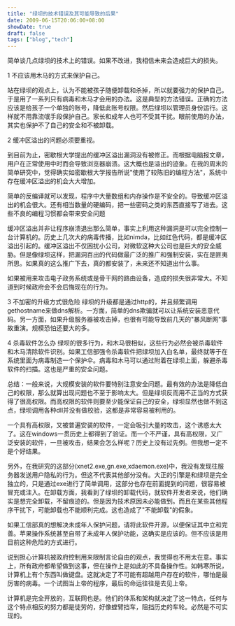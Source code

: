 ```yaml
---
title: "绿坝的技术错误及其可能导致的后果"
date: 2009-06-15T20:06:00+08:00
showDate: true
draft: false
tags: ["blog","tech"]
---
```


简单谈几点绿坝的技术上的错误。如果不改进，我相信未来会造成巨大的损失。

1 不应该用木马的方式来保护自己。

站在绿坝的观点上，认为不能被孩子随便卸载和杀掉，所以就要强力的保护自己。于是用了一系列只有病毒和木马才会用的办法。这是典型的方法错误。正确的方法应该是给孩子一个单独的账号，降低此账号权限。然后绿坝以管理员身份运行。这样就不用靠流氓手段保护自己。家长和成年人也可不受其干扰。眼前使用的办法，其实也保护不了自己的安全和不被卸载。

2 缓冲区溢出的问题必须要重视。

到目前为止，密歇根大学提出的缓冲区溢出漏洞没有被修正。而根据电脑报文章，用户在正常使用中时而会导致浏览器崩溃。这大概也是溢出的迹象。在我的周末的简单研究中，觉得确实如密歇根大学报告所说"使用了较陈旧的编程方法"，系统中存在缓冲区溢出的机会大大增加。

简单的反编译就可以发现，程序中大量数组和内存操作是不安全的。导致缓冲区溢出的机会很大。还有相当数量的硬编码，把一些密码之类的东西直接写了进去。这些不良的编程习惯都会带来安全问题

缓冲区溢出并非让程序崩溃退出那么简单，事实上利用这种漏洞是可以完全控制一台计算机的。历史上几次大的病毒传播，比如nimda，比如红色代码，都是缓冲区溢出引起的。缓冲区溢出不仅困扰小公司，对微软这种大公司也是巨大的安全威胁。但是像绿坝这样，把漏洞百出的代码做最广泛的推广和强制安装，实在是匪夷所思。如果真的这么推广下去，真的都安装了，未来还不知道出什么事。

如果被用来攻击电子政务系统或是骨干网的路由设备，造成的损失很非常大。不知道到时候政府会不会后悔现在的行为。

3 不加密的升级方式很危险
绿坝的升级都是通过http的，并且频繁调用gethostname来做dns解析。一方面，简单的dns欺骗就可以让系统安装恶意代码。另一方面，如果升级服务器被攻击掉，也很有可能导致前几天的"暴风断网"事故重演。规模恐怕还要大的多。

4 杀毒软件怎么办
绿坝的很多行为，和木马很相似，这些行为必然会被杀毒软件和木马清除软件识别。如果工信部强令杀毒软件把绿坝加入白名单，最终就等于在系统里面为病毒制造一个保护伞。病毒和木马可以通过附着在绿坝上面，躲避杀毒软件的扫描。这也是严重的安全问题。

总结：一般来说，大规模安装的软件要特别注意安全问题。最有效的办法是降低自己的权限，那么就算出现问题也不至于影响太大。但是绿坝反而用不正当的方式获得了很高权限。而高权限的软件则要至少能保证自己的安全，绿坝显然也做不到这点，绿坝调用各种dll并没有做校验，这都是非常容易被利用的。

一个具有高权限，又被普遍安装的软件，一定会吸引大量的攻击，这个诱惑太大了。这在windows一贯历史上都得到了验证。而一个不严谨，具有高权限，又广泛安装的软件，一旦被攻击，结果会怎么样呢？历史上没有过先例。但我想一定不是个好结果。

另外，在我研究的这部分(xnet2.exe,gn.exe,xdaemon.exe)中，我没有发现往服务器发送用户隐私的行为。但这不代表其他部分没有。大正的引擎是和绿坝是完全独立的，只是通过exe进行了简单调用，这部分也存在前面提到的问题，很容易被冒充或注入。在卸载方面，我看到了绿坝的卸载代码，就软件开发者来说，他们确实是想完全卸载，不留痕迹的。但是因为技术原因未必能做到。而且在某些其他程序干扰下，可能卸载也不能顺利完成。这也造成了"不能卸载"的假象。

如果工信部真的想解决未成年人保护问题，请将此软件开源，以便保证其中立和完善。苹果操作系统甚至自带了未成年人保护功能，这确实是应该的。但不应该是用目前这种危险的方式进行。

说到担心计算机被政府控制用来限制言论自由的观点，我觉得也不用太在意。事实上，所有政府都希望做到这事，但在操作上是如此的不具备操作性。如韩寒所说，计算机上有个东西叫做键盘。这就决定了不可能有超越用户存在的软件，哪怕是最厉害的病毒。一个试图当上帝的程序，最后的命运往往是去见上帝。

计算机是完全开放的，互联网也是。他们的体系和架构就决定了这一特点，任何与这个特点相反的努力都是徒劳的，好像螳臂挡车，阻挡历史的车轮。必然是不可实现的。
